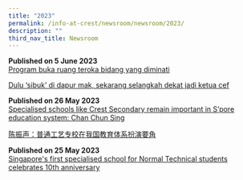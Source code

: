```yaml
---
title: "2023"
permalink: /info-at-crest/newsroom/newsroom/2023/
description: ""
third_nav_title: Newsroom
---
```

**Published on 5 June 2023**
<br>[Program buka ruang teroka bidang yang diminati](https://www.beritaharian.sg/setempat/program-buka-ruang-teroka-bidang-yang-diminati)<br>

[Dulu ‘sibuk’ di dapur mak, sekarang selangkah dekat jadi ketua cef](https://www.beritaharian.sg/setempat/dulu-sibuk-di-dapur-mak-sekarang-selangkah-dekat-jadi-ketua-cef)

**Published on 26 May 2023**
<br>[Specialised schools like Crest Secondary remain important in S’pore education system: Chan Chun Sing](https://str.sg/iJbq)

[陈振声：普通工艺专校在我国教育体系扮演要角](https://www.zaobao.com.sg/news/singapore/story20230526-1398276)

**Published on 25 May 2023**
<br>[Singapore's first specialised school for Normal Technical students celebrates 10th anniversary](https://www.youtube.com/watch?v=9PgtO2U7QwU)